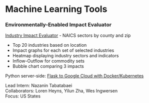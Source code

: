 # Machine Learning Tools  

### Environmentally-Enabled Impact Evaluator

[Industry Impact Evaluator](../../localsite/info/) - NAICS sectors by county&nbsp;and&nbsp;zip

- Top 20 industries based on location  
- Impact graphs for each set of selected industries  
- Heatmap displaying industry sectors and indicators  
- Inflow-Outflow for commodity sets  
- Bubble chart comparing 3 impacts  

Python server-side: [Flask to Google Cloud with Docker/Kubernetes](https://medium.com/honeybadger-ai/how-to-deploy-machine-learning-models-using-flask-docker-and-google-cloud-platform-gcp-6e7bf1b339d5)


Lead Intern: Nazanin Tabatabaei  
Collaborators: Loren Heyns, Yilun Zha, Wes Ingwersen   
Focus: US States  


